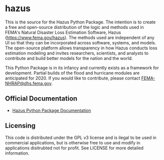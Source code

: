 # hazus

This is the source for the Hazus Python Package. The intention is to create a free and open-source distribution of the logic and methods used in FEMA's Natural Disaster Loss Estimation Software, Hazus (https://www.fema.gov/hazus). The methods used are independent of any UI so that they can be incorporated across software, systems, and models. The open-source platform allows transparency in how Hazus conducts loss estimation modeling and invites researchers, scientists, and analysts to contribute and build better models for the nation and the world. 

This Python Package is in its infancy and currently exists as a framework for development. Partial builds of the flood and hurricane modules are anticipated for 2020. If you would like to contribute, please contact FEMA-NHRAP@dhs.fema.gov.

## Official Documentation

* [Hazus Python Package Documentation](https://fema-nhrap.s3.amazonaws.com/Hazus/Python/build/html/index.html)

## Licensing

This code is distributed under the GPL v3 license and is ilegal to be used in commercial applications, but is otherwise free to use and modify in applications disitrubted not for profit. See LICENSE for more detailed information.
